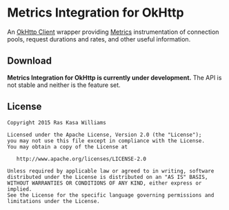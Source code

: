 Metrics Integration for OkHttp
==============================

An [OkHttp Client][okhttp] wrapper providing [Metrics][metrics] instrumentation of connection pools, 
request durations and rates, and other useful information.

Download
--------

**Metrics Integration for OkHttp is currently under development.**  The API is not stable and neither is the feature set.

License
-------

    Copyright 2015 Ras Kasa Williams

    Licensed under the Apache License, Version 2.0 (the "License");
    you may not use this file except in compliance with the License.
    You may obtain a copy of the License at

       http://www.apache.org/licenses/LICENSE-2.0

    Unless required by applicable law or agreed to in writing, software
    distributed under the License is distributed on an "AS IS" BASIS,
    WITHOUT WARRANTIES OR CONDITIONS OF ANY KIND, either express or implied.
    See the License for the specific language governing permissions and
    limitations under the License.
  
  [metrics]: https://dropwizard.github.io/metrics/3.1.0/
  [okhttp]: http://square.github.io/okhttp/
